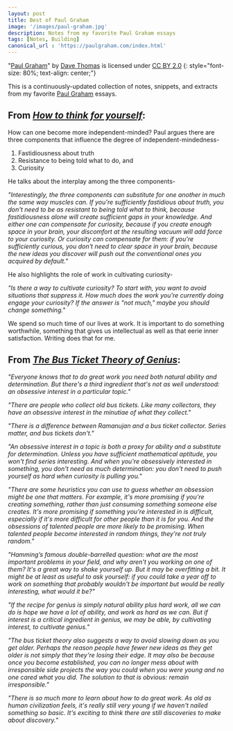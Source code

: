 ```yaml
---
layout: post
title: Best of Paul Graham
image: '/images/paul-graham.jpg'
description: Notes from my favorite Paul Graham essays
tags: [Notes, Building]
canonical_url : 'https://paulgraham.com/index.html'
---
```

"[Paul Graham](https://www.flickr.com/photos/pragdave/albums/72157594177368505/)" by [Dave Thomas](https://www.flickr.com/photos/pragdave/) is licensed under [CC BY 2.0](https://creativecommons.org/licenses/by/2.0/)
{: style="font-size: 80%; text-align: center;"}

This is a continuously-updated collection of notes, snippets, and extracts from my favorite [Paul Graham](https://paulgraham.com/index.html) essays. 

## From _[How to think for yourself](https://paulgraham.com/think.html)_:

How can one become more independent-minded? Paul argues there are three components that influence the degree of independent-mindedness-

1. Fastidiousness about truth
2. Resistance to being told what to do, and
3. Curiosity

He talks about the interplay among the three components-

_"Interestingly, the three components can substitute for one another in much the same way muscles can. If you're sufficiently fastidious about truth, you don't need to be as resistant to being told what to think, because fastidiousness alone will create sufficient gaps in your knowledge. And either one can compensate for curiosity, because if you create enough space in your brain, your discomfort at the resulting vacuum will add force to your curiosity. Or curiosity can compensate for them: if you're sufficiently curious, you don't need to clear space in your brain, because the new ideas you discover will push out the conventional ones you acquired by default."_

He also highlights the role of work in cultivating curiosity-

_"Is there a way to cultivate curiosity? To start with, you want to avoid situations that suppress it. How much does the work you're currently doing engage your curiosity? If the answer is "not much," maybe you should change something."_

We spend so much time of our lives at work. It is important to do something worthwhile, something that gives us intellectual as well as that eerie inner satisfaction. Writing does that for me. 

## From _[The Bus Ticket Theory of Genius](https://paulgraham.com/genius.html)_:

_"Everyone knows that to do great work you need both natural ability and determination. But there's a third ingredient that's not as well understood: an obsessive interest in a particular topic."_

_"There are people who collect old bus tickets. Like many collectors, they have an obsessive interest in the minutiae of what they collect."_

_"There is a difference between Ramanujan and a bus ticket collector. Series matter, and bus tickets don't."_

_"An obsessive interest in a topic is both a proxy for ability and a substitute for determination. Unless you have sufficient mathematical aptitude, you won't find series interesting. And when you're obsessively interested in something, you don't need as much determination: you don't need to push yourself as hard when curiosity is pulling you."_

_"There are some heuristics you can use to guess whether an obsession might be one that matters. For example, it's more promising if you're creating something, rather than just consuming something someone else creates. It's more promising if something you're interested in is difficult, especially if it's more difficult for other people than it is for you. And the obsessions of talented people are more likely to be promising. When talented people become interested in random things, they're not truly random."_

_"Hamming’s famous double-barrelled question: what are the most important problems in your field, and why aren't you working on one of them? It's a great way to shake yourself up. But it may be overfitting a bit. It might be at least as useful to ask yourself: if you could take a year off to work on something that probably wouldn't be important but would be really interesting, what would it be?"_

_"If the recipe for genius is simply natural ability plus hard work, all we can do is hope we have a lot of ability, and work as hard as we can. But if interest is a critical ingredient in genius, we may be able, by cultivating interest, to cultivate genius."_

_"The bus ticket theory also suggests a way to avoid slowing down as you get older. Perhaps the reason people have fewer new ideas as they get older is not simply that they're losing their edge. It may also be because once you become established, you can no longer mess about with irresponsible side projects the way you could when you were young and no one cared what you did. The solution to that is obvious: remain irresponsible."_

_"There is so much more to learn about how to do great work.
As old as human civilization feels, it's really still very young if we haven't nailed something so basic. It's exciting to think there are still discoveries to make about discovery._"